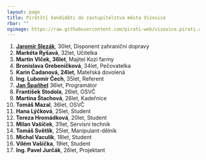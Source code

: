 ```yaml
---
layout: page
title: Pirátští kandidáti do zastupitelstva města Vizovice
rbar: ""
ogimage: https://raw.githubusercontent.com/pirati-web/vizovice.pirati.cz/master/assets/img/miscellaneous/vizovice.jpg
---
```

1. [**Jaromír Slezák**](/lide/jaromir-slezak), 30let, Disponent zahraniční dopravy
2. **Markéta Ryšavá**, 32let, Učitelka
3. **Martin Vlček, 36let**, Majitel Kozí farmy
4. **Bronislava Grebeníčková**, 34let, Pečovatelka
5. **Karin Čadanová, 24let**, Mateřská dovolená
6. **Ing. Lubomír Čech**, 35let, Referent
7. [**Jan Špaňhel**](/lide/jan.spanhel) 36let, Programátor
8. **František Stodola**, 26let, OSVČ
9. **Martina Štachová**, 26let, Kadeřnice
10. **Tomáš Mazal**, 36let, OSVČ
11. **Hana Lýčková**, 25let, Student
12. **Tereza Hromádková**, 20let, Student
13. **Milan Vašíček**, 31let, Servisní technik
14. **Tomáš Světlík**, 25let, Manipulant-dělník
15. **Michal Vaculík**, 18let, Student
16. **Vilém Vašička**, 19let, Student
17. **Ing. Pavel Jurčák**, 26let, Projektant
